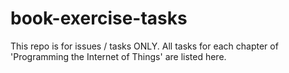 # book-exercise-tasks
This repo is for issues / tasks ONLY. All tasks for each chapter of 'Programming the Internet of Things' are listed here.
